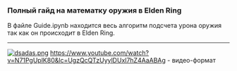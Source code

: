 ### Полный гайд на математку оружия в Elden Ring
В файле Guide.ipynb находится весь алгоритм подсчета урона оружия так как он происходит в Elden Ring.

***

[![dsadas.png](https://i.postimg.cc/jjFcs7k4/dsadas.png)](https://postimg.cc/mc7Cjt4P)
https://www.youtube.com/watch?v=N71PgUplK80&lc=UgzQcQTzUyylDUxl7hZ4AaABAg - видео-формат
